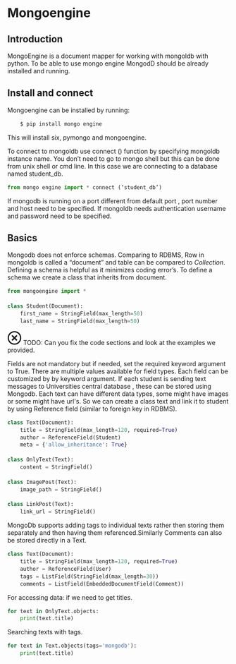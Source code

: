 # Mongoengine

## Introduction

MongoEngine is a document mapper for working with mongoldb with
python. To be able to use mongo engine MongodD should be already
installed and running.

## Install and connect

Mongoengine can be installed by running:

```bash
    $ pip install mongo engine
```
    
This will install six, pymongo and mongoengine.

To connect to mongoldb use connect () function by specifying mongoldb
instance name. You don’t need to go to mongo shell but this can be
done from unix shell or cmd line. In this case we are connecting to a
database named student_db.

```python
from mongo engine import * connect (‘student_db’)
```

If mongodb is running on a port different from default port , port
number and host need to be specified.  If mongoldb needs
authentication username and password need to be specified.

##  Basics

Mongodb does not enforce schemas. Comparing to RDBMS, Row in mongoldb
is called a “document” and table can be compared to *Collection*.
Defining a schema is helpful as it minimizes coding error’s. To define
a schema we create a class that inherits from document.

```python
from mongoengine import *

class Student(Document): 
    first_name = StringField(max_length=50)
    last_name = StringField(max_length=50)
```
       
![No](images/no.png) TODO: Can you fix the code sections and look at the examples we
provided.

Fields are not mandatory but if needed, set the required keyword
argument to True. There are multiple values available for field
types. Each field can be customized by by keyword argument.  If each
student is sending text messages to Universities central database ,
these can be stored using Mongodb. Each text can have different data
types, some might have images or some might have url's.  So we can
create a class text and link it to student by using Reference field
(similar to foreign key in RDBMS).

```python
class Text(Document):
    title = StringField(max_length=120, required=True)  
    author = ReferenceField(Student)  
    meta = {'allow_inheritance': True} 

class OnlyText(Text):
    content = StringField()

class ImagePost(Text):
    image_path = StringField()

class LinkPost(Text):
    link_url = StringField()
```
   
MongoDb supports adding tags to individual texts rather then storing
them separately and then having them referenced.Similarly Comments can
also be stored directly in a Text.

```python
class Text(Document):
    title = StringField(max_length=120, required=True)
    author = ReferenceField(User)
    tags = ListField(StringField(max_length=30))
    comments = ListField(EmbeddedDocumentField(Comment))
```

For accessing data: if we need to get titles.

```python
for text in OnlyText.objects:
    print(text.title)
```
    
Searching texts with tags.

```python
for text in Text.objects(tags='mongodb'): 
    print(text.title)
```
